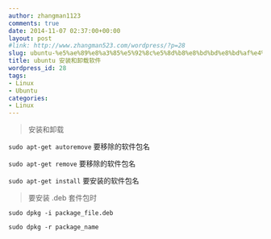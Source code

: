 ```yaml
---
author: zhangman1123
comments: true
date: 2014-11-07 02:37:00+00:00
layout: post
#link: http://www.zhangman523.com/wordpress/?p=28
slug: ubuntu-%e5%ae%89%e8%a3%85%e5%92%8c%e5%8d%b8%e8%bd%bd%e8%bd%af%e4%bb%b6
title: ubuntu 安装和卸载软件
wordpress_id: 28
tags:
- Linux
- Ubuntu
categories:
- Linux
---
```

>安装和卸载

`sudo apt-get autoremove`  要移除的软件包名

`sudo apt-get remove`  要移除的软件包名
    
`sudo apt-get install`  要安装的软件包名

>要安装 .deb 套件包时

`sudo dpkg -i package_file.deb`
    
`sudo dpkg -r package_name`
